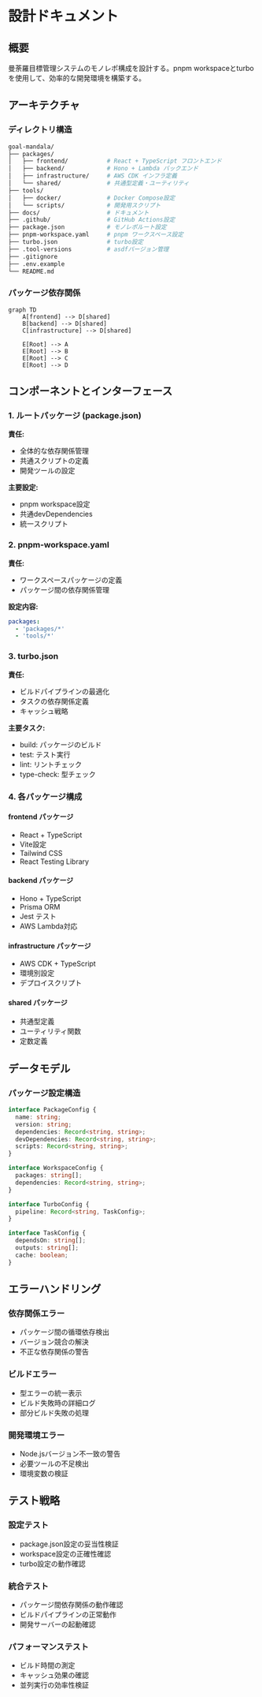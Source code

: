 # 設計ドキュメント

## 概要

曼荼羅目標管理システムのモノレポ構成を設計する。pnpm workspaceとturboを使用して、効率的な開発環境を構築する。

## アーキテクチャ

### ディレクトリ構造

```bash
goal-mandala/
├── packages/
│   ├── frontend/           # React + TypeScript フロントエンド
│   ├── backend/            # Hono + Lambda バックエンド
│   ├── infrastructure/     # AWS CDK インフラ定義
│   └── shared/             # 共通型定義・ユーティリティ
├── tools/
│   ├── docker/             # Docker Compose設定
│   └── scripts/            # 開発用スクリプト
├── docs/                   # ドキュメント
├── .github/                # GitHub Actions設定
├── package.json            # モノレポルート設定
├── pnpm-workspace.yaml     # pnpm ワークスペース設定
├── turbo.json              # turbo設定
├── .tool-versions          # asdfバージョン管理
├── .gitignore
├── .env.example
└── README.md
```

### パッケージ依存関係

```mermaid
graph TD
    A[frontend] --> D[shared]
    B[backend] --> D[shared]
    C[infrastructure] --> D[shared]
    
    E[Root] --> A
    E[Root] --> B
    E[Root] --> C
    E[Root] --> D
```

## コンポーネントとインターフェース

### 1. ルートパッケージ (package.json)

**責任:**

- 全体的な依存関係管理
- 共通スクリプトの定義
- 開発ツールの設定

**主要設定:**

- pnpm workspace設定
- 共通devDependencies
- 統一スクリプト

### 2. pnpm-workspace.yaml

**責任:**

- ワークスペースパッケージの定義
- パッケージ間の依存関係管理

**設定内容:**

```yaml
packages:
  - 'packages/*'
  - 'tools/*'
```

### 3. turbo.json

**責任:**

- ビルドパイプラインの最適化
- タスクの依存関係定義
- キャッシュ戦略

**主要タスク:**

- build: パッケージのビルド
- test: テスト実行
- lint: リントチェック
- type-check: 型チェック

### 4. 各パッケージ構成

#### frontend パッケージ

- React + TypeScript
- Vite設定
- Tailwind CSS
- React Testing Library

#### backend パッケージ

- Hono + TypeScript
- Prisma ORM
- Jest テスト
- AWS Lambda対応

#### infrastructure パッケージ

- AWS CDK + TypeScript
- 環境別設定
- デプロイスクリプト

#### shared パッケージ

- 共通型定義
- ユーティリティ関数
- 定数定義

## データモデル

### パッケージ設定構造

```typescript
interface PackageConfig {
  name: string;
  version: string;
  dependencies: Record<string, string>;
  devDependencies: Record<string, string>;
  scripts: Record<string, string>;
}

interface WorkspaceConfig {
  packages: string[];
  dependencies: Record<string, string>;
}

interface TurboConfig {
  pipeline: Record<string, TaskConfig>;
}

interface TaskConfig {
  dependsOn: string[];
  outputs: string[];
  cache: boolean;
}
```

## エラーハンドリング

### 依存関係エラー

- パッケージ間の循環依存検出
- バージョン競合の解決
- 不正な依存関係の警告

### ビルドエラー

- 型エラーの統一表示
- ビルド失敗時の詳細ログ
- 部分ビルド失敗の処理

### 開発環境エラー

- Node.jsバージョン不一致の警告
- 必要ツールの不足検出
- 環境変数の検証

## テスト戦略

### 設定テスト

- package.json設定の妥当性検証
- workspace設定の正確性確認
- turbo設定の動作確認

### 統合テスト

- パッケージ間依存関係の動作確認
- ビルドパイプラインの正常動作
- 開発サーバーの起動確認

### パフォーマンステスト

- ビルド時間の測定
- キャッシュ効果の確認
- 並列実行の効率性検証
